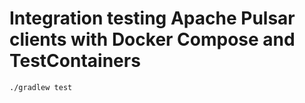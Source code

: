 # Integration testing Apache Pulsar clients with Docker Compose and TestContainers

   ```shell
   ./gradlew test
   ```